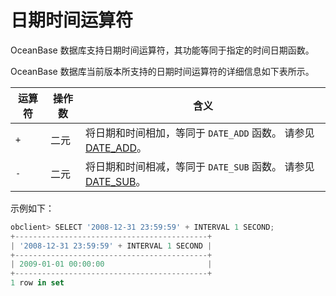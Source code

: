 # 日期时间运算符

OceanBase 数据库支持日期时间运算符，其功能等同于指定的时间日期函数。

OceanBase 数据库当前版本所支持的日期时间运算符的详细信息如下表所示。

| 运算符 | 操作数 |                                                    含义                                                    |
|-----|-----|----------------------------------------------------------------------------------------------------------|
| `+` | 二元  | 将日期和时间相加，等同于 `DATE_ADD` 函数。 请参见 [DATE_ADD](../4.functions-of-mysql-mode/2.functions-of-mysql-mode/1.date-and-time-functions-of-mysql-mode/9.date-add-of-mysql-mode.md)。 |
| `-` | 二元  | 将日期和时间相减，等同于 `DATE_SUB` 函数。 请参见 [DATE_SUB](../4.functions-of-mysql-mode/2.functions-of-mysql-mode/1.date-and-time-functions-of-mysql-mode/11.date-sub-of-mysql-mode.md)。 |

示例如下：

```javascript
obclient> SELECT '2008-12-31 23:59:59' + INTERVAL 1 SECOND;
+-------------------------------------------+
| '2008-12-31 23:59:59' + INTERVAL 1 SECOND |
+-------------------------------------------+
| 2009-01-01 00:00:00                       |
+-------------------------------------------+
1 row in set 
```
